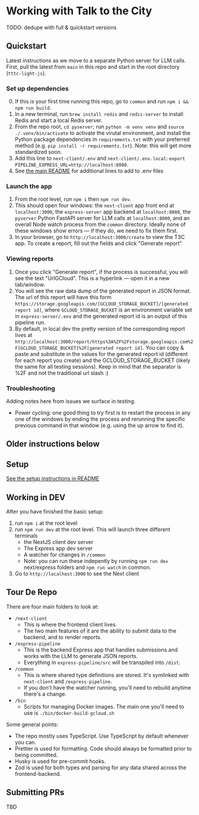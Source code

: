 # Working with Talk to the City

TODO: dedupe with full & quickstart versions

## Quickstart

Latest instructions as we move to a separate Python server for LLM calls.
First, pull the latest from `main` in this repo and start in the root directory (`tttc-light-js`).

### Set up dependencies

0. If this is your first time running this repo, go to `common` and run `npm i && npm run build`.
1. In a new terminal, run `brew install redis` and `redis-server` to install Redis and start a local Redis server.
2. From the repo root, `cd pyserver`; run `python -m venv venv` and 
`source ./.venv/bin/activate` to activate the virutal environment, and install the Python package dependencies in `requirements.txt` with your preferred method (e.g. `pip install -r requirements.txt`). Note: this will get more standardized soon.
3. Add this line to `next-client/.env` and `next-client/.env.local`:
   `export PIPELINE_EXPRESS_URL=http://localhost:8080`.
4. See [the main README](/README.md#env-files) for additional lines to add to .env files


### Launch the app

1. From the root level, run `npm i` then `npm run dev`.
2. This should open four windows: the `next-client` app front end at `localhost:3000`, the `express-server` app backend at `localhost:8080`, the `pyserver` Python FastAPI server for LLM calls at `localhost:8000`, and an overall Node watch process from the `common` directory. Ideally none of these windows show errors — if they do, we need to fix them first.
3. In your browser, go to `http://localhost:3000/create` to view the T3C app. To create a report, fill out the fields and click "Generate report"

### Viewing reports

1. Once you click "Generate report", if the process is successful, you will see the text "UrlGCloud". This is a hyperlink — open it in a new tab/window.
2. You will see the raw data dump of the generated report in JSON format. The url of this report will have this form `https://storage.googleapis.com/[GCLOUD_STORAGE_BUCKET]/[generated report id]`, where `GCLOUD_STORAGE_BUCKET` is an environment variable set in `express-server/.env` and the generated report id is an output of this pipeline run.
3. By default, in local dev the pretty version of the corresponding report lives at `http://localhost:3000/report/https%3A%2F%2Fstorage.googleapis.com%2F[GCLOUD_STORAGE_BUCKET]%2F[generated report id]`. You can copy & paste and substitute in the values for the generated report id (different for each report you create) and the GCLOUD_STORAGE_BUCKET (likely the same for all testing sessions). Keep in mind that the separator is %2F and not the traditional url slash :)

### Troubleshooting

Adding notes here from issues we surface in testing.

- Power cycling: one good thing to try first is to restart the process in any one of the windows by ending the process and rerunning the specific previous command in that window (e.g. using the up arrow to find it).

## Older instructions below

## Setup

[See the setup instructions in README](./README.md#setup)

## Working in DEV

After you have finished the basic setup:

1. run `npm i` at the root level
2. run `npm run dev` at the root level. This will launch three different terminals
   - the NextJS client dev server
   - The Express app dev server
   - A watcher for changes in `/common`
   - Note: you can run these indepently by running `npm run dev` next/express folders and `npm run watch` in common.
3. Go to `http://localhost:3000` to see the Next client

## Tour De Repo

There are four main folders to look at:

- `/next-client`
  - This is where the frontend client lives.
  - The two main features of it are the ability to submit data to the backend, and to render reports.
- `/express-pipeline`
  - This is the backend Express app that handles submissions and works with the LLM to generate JSON reports.
  - Everything in `express-pipeline/src` will be transpiled into `/dist`.
- `/common`
  - This is where shared type definitions are stored. It's symlinked with `next-client` and `/express-pipeline`.
  - If you don't have the watcher running, you'll need to rebuild anytime there's a change.
- `/bin`
  - Scripts for managing Docker images. The main one you'll need to use is `./bin/docker-build-gcloud.sh`

Some general points:

- The repo mostly uses TypeScript. Use TypeScript by default whenever you can.
- Prettier is used for formatting. Code should always be formatted prior to being committed.
- Husky is used for pre-commit hooks.
- Zod is used for both types and parsing for any data shared across the frontend-backend.

## Submitting PRs

TBD
